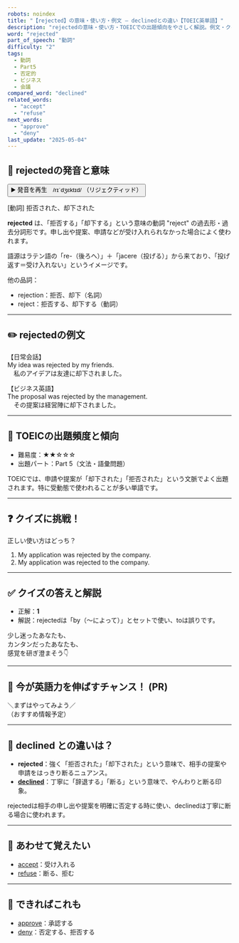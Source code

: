 ```yaml
---
robots: noindex
title: "【rejected】の意味・使い方・例文 ― declinedとの違い【TOEIC英単語】"
description: "rejectedの意味・使い方・TOEICでの出題傾向をやさしく解説。例文・クイズ付きでdeclinedとの違いもわかりやすく学べます。"
word: "rejected"
part_of_speech: "動詞"
difficulty: "2"
tags:
  - 動詞
  - Part5
  - 否定的
  - ビジネス
  - 会議
compared_word: "declined"
related_words:
  - "accept"
  - "refuse"
next_words:
  - "approve"
  - "deny"
last_update: "2025-05-04"
---
```


## 🔰 rejectedの発音と意味

<button class="play-audio" onclick="playTTS('rejected')">
  <span class="play-audio-main">
    ▶️ 発音を再生　/rɪˈdʒɛktɪd/
  </span>
  <span class="play-audio-sub">
    （リジェクティッド）
  </span>
</button>

[動詞] 拒否された、却下された

**rejected** は、「拒否する」「却下する」という意味の動詞 "reject" の過去形・過去分詞形です。申し出や提案、申請などが受け入れられなかった場合によく使われます。

語源はラテン語の「re-（後ろへ）」＋「jacere（投げる）」から来ており、「投げ返す＝受け入れない」というイメージです。

他の品詞：  
- rejection：拒否、却下（名詞）
- reject：拒否する、却下する（動詞）

---

## ✏️ rejectedの例文

【日常会話】  
My idea was rejected by my friends.  
　私のアイデアは友達に却下されました。

【ビジネス英語】  
The proposal was rejected by the management.  
　その提案は経営陣に却下されました。

---

## 🎯 TOEICの出題頻度と傾向

- 難易度：★★☆☆☆
- 出題パート：Part 5（文法・語彙問題）

TOEICでは、申請や提案が「却下された」「拒否された」という文脈でよく出題されます。特に受動態で使われることが多い単語です。

---

## ❓ クイズに挑戦！

正しい使い方はどっち？

1. My application was rejected by the company.  
2. My application was rejected to the company.

---

## ✅ クイズの答えと解説

- 正解：**1**
- 解説：rejectedは「by（～によって）」とセットで使い、toは誤りです。

少し迷ったあなたも、  
カンタンだったあなたも、  
感覚を研ぎ澄まそう👇️

---

## 🚀 今が英語力を伸ばすチャンス！ (PR)

<div class="info-center">
＼まずはやってみよう／<br>  
（おすすめ情報予定）
</div>

---

## 🤔  declined との違いは？

- **rejected**：強く「拒否された」「却下された」という意味で、相手の提案や申請をはっきり断るニュアンス。
- **[declined](/declined)**：丁寧に「辞退する」「断る」という意味で、やんわりと断る印象。

rejectedは相手の申し出や提案を明確に否定する時に使い、declinedは丁寧に断る場合に使われます。

---

## 🧩 あわせて覚えたい

- [accept](/accept)：受け入れる
- [refuse](/refuse)：断る、拒む

---

## 📖 できればこれも

- [approve](/approve)：承認する
- [deny](/deny)：否定する、拒否する

<!-- cvid: aid39_bid08 -->
